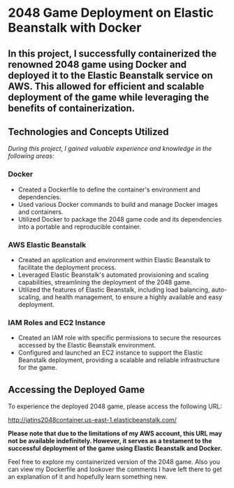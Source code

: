 # **2048 Game Deployment on Elastic Beanstalk with Docker**

## In this project, I successfully containerized the renowned 2048 game using Docker and deployed it to the Elastic Beanstalk service on AWS. This allowed for efficient and scalable deployment of the game while leveraging the benefits of containerization.

## Technologies and Concepts Utilized
_During this project, I gained valuable experience and knowledge in the following areas:_

### Docker
* Created a Dockerfile to define the container's environment and dependencies.
* Used various Docker commands to build and manage Docker images and containers.
* Utilized Docker to package the 2048 game code and its dependencies into a portable and reproducible container.
  
### AWS Elastic Beanstalk
* Created an application and environment within Elastic Beanstalk to facilitate the deployment process.
* Leveraged Elastic Beanstalk's automated provisioning and scaling capabilities, streamlining the deployment of the 2048 game.
* Utilized the features of Elastic Beanstalk, including load balancing, auto-scaling, and health management, to ensure a highly available and easy deployment.

### IAM Roles and EC2 Instance
* Created an IAM role with specific permissions to secure the resources accessed by the Elastic Beanstalk environment.
* Configured and launched an EC2 instance to support the Elastic Beanstalk deployment, providing a scalable and reliable infrastructure for the game.

## Accessing the Deployed Game
To experience the deployed 2048 game, please access the following URL:

http://jatins2048container.us-east-1.elasticbeanstalk.com/

**Please note that due to the limitations of my AWS account, this URL may not be available indefinitely. However, it serves as a testament to the successful deployment of the game using Elastic Beanstalk and Docker.**

Feel free to explore my containerized version of the 2048 game. Also you can view my Dockerfile and lookover the comments I have left there to get an explanation of it and hopefully learn something new.
